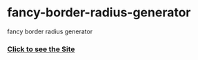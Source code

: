 # fancy-border-radius-generator
fancy border radius generator <br>
### [Click to see the Site](https://souvikdas-dev.github.io/fancy-border-radius-generator/)
